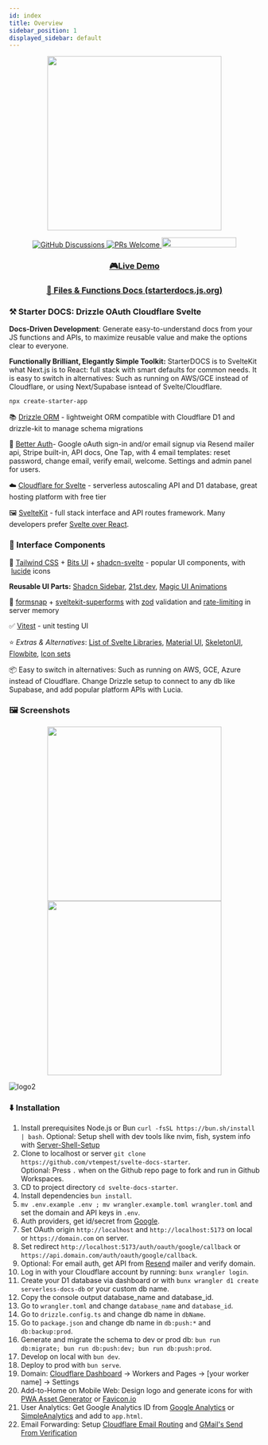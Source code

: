 ```yaml
---
id: index
title: Overview
sidebar_position: 1
displayed_sidebar: default
---
```


<p align="center">
    <img width="350px" src="https://i.imgur.com/PE4kQWy.png" />
</p>
<p align="center">
    <a href="https://github.com/vtempest/Svelte-Starter-DOCS/discussions">
        <img alt="GitHub Discussions"
            src="https://img.shields.io/github/discussions/vtempest/Svelte-Starter-DOCS" />
    </a>
    <a href="http://makeapullrequest.com">
        <img src="https://img.shields.io/badge/PRs-welcome-brightgreen.svg" alt="PRs Welcome" />
    </a>
    <a href="https://codespaces.new/vtempest/Svelte-Starter-DOCS">
        <img src="https://github.com/codespaces/badge.svg" width="150" height="20" />
    </a>
</p>
<h3 align="center">
    <a href="https://starterdocs.vtempest.workers.dev">🎮Live Demo</a>
</h3>
<h3 align="center">
    <a href="https://starterdocs.js.org">📑 Files & Functions Docs (starterdocs.js.org)</a>
</h3>

### ⚒️ Starter DOCS: Drizzle OAuth Cloudflare Svelte

**Docs-Driven Development**: Generate easy-to-understand docs from your JS functions and APIs, to maximize reusable value and make the options clear to everyone.

**Functionally Brilliant, Elegantly Simple Toolkit:** StarterDOCS is to SvelteKit what Next.js is to React: full stack with smart defaults for common needs. It is 
easy to switch in alternatives: Such as running on AWS/GCE instead of Cloudflare, or using Next/Supabase isntead of Svelte/Cloudflare.


```bash
npx create-starter-app
```

📚 [Drizzle ORM](https://orm.drizzle.team/kit-docs/quick) - lightweight ORM compatible with Cloudflare D1 and drizzle-kit to manage schema migrations

👤 [Better Auth](https://www.better-auth.com/docs/introduction)- Google oAuth sign-in and/or email signup via Resend mailer api, Stripe built-in, API docs, One Tap, with 4 email templates: reset password, change email, verify email, welcome. Settings and admin panel for users.

☁️ [Cloudflare for Svelte](https://developers.cloudflare.com/pages/framework-guides/deploy-a-svelte-site/) - serverless autoscaling API and D1 database, great hosting platform with free tier

🖼️ [SvelteKit](https://svelte.dev/docs/kit/introduction) \- full stack interface and API routes framework. Many developers prefer [Svelte over React](https://shakuro.com/blog/svelte-vs-react).

### 🧩 Interface Components

🎨 [Tailwind CSS](https://github.com/tailwindlabs/tailwindcss) + [Bits UI](https://github.com/huntabyte/bits-ui) + [shadcn-svelte](https://github.com/huntabyte/shadcn-svelte) - popular UI components, with  [lucide](https://github.com/lucide-icons/lucide) icons

**Reusable UI Parts:**  [Shadcn Sidebar](https://next.shadcn-svelte.com/blocks), [21st.dev](https://21st.dev/home), [Magic UI Animations](https://animation-svelte.vercel.app/magic) 

📝 [formsnap](https://github.com/svecosystem/formsnap) + [sveltekit-superforms](https://github.com/ciscoheat/sveltekit-superforms) with [zod](https://github.com/colinhacks/zod) validation and [rate-limiting](https://github.com/ciscoheat/sveltekit-rate-limiter) in server memory

✅ [Vitest](https://vitest.dev/guide/ui) - unit testing UI

⭐ _Extras & Alternatives_: [List of Svelte Libraries](https://github.com/TheComputerM/awesome-svelte#ui-libraries), [Material UI](https://sveltematerialui.com/INSTALL.md), [SkeletonUI](https://www.skeleton.dev/components/app-rail), [Flowbite](https://flowbite-svelte.com/docs/pages/introduction), [Icon sets](https://www.svgrepo.com/collections)

📦 Easy to switch in alternatives: Such as running on AWS, GCE, Azure instead of Cloudflare. 
Change Drizzle setup to connect to any db like Supabase, and add popular platform APIs with Lucia.


### 🖼️ Screenshots
<p align="center">
    <img width="350px" src="https://i.imgur.com/jIaL6yP.png" /><img width="350px" src="https://i.imgur.com/NlkjlWI.png" />
</p>

![logo2](https://i.imgur.com/jehI6lv.png)


### ⬇️ Installation

1.  Install prerequisites Node.js or Bun `curl -fsSL https://bun.sh/install | bash`. Optional: Setup shell with dev tools like nvim, fish, system info with [Server-Shell-Setup](https://github.com/vtempest/Server-Shell-Setup)
2.  Clone to localhost or server `git clone https://github.com/vtempest/svelte-docs-starter`.  
    Optional: Press `.` when on the Github repo page to fork and run in Github Workspaces.
3.  CD to project directory `cd svelte-docs-starter`.
4.  Install dependencies `bun install`.
5.  `mv .env.example .env ; mv wrangler.example.toml wrangler.toml` and set the domain and API keys in `.env`.
6.  Auth providers, get id/secret from [Google](https://console.cloud.google.com/apis/credentials).
7.  Set OAuth origin `http://localhost` and `http://localhost:5173` on local or `https://domain.com` on server.
8.  Set redirect `http://localhost:5173/auth/oauth/google/callback` or `https://api.domain.com/auth/oauth/google/callback`.
9.  Optional: For email auth, get API from [Resend](https://resend.com/api-keys) mailer and verify domain.
10.  Log in with your Cloudflare account by running: `bunx wrangler login`.
11.  Create your D1 database via dashboard or with `bunx wrangler d1 create serverless-docs-db` or your custom db name.
12.  Copy the console output database\_name and database\_id.
13.  Go to `wrangler.toml` and change `database_name` and `database_id`.
14.  Go to `drizzle.config.ts` and change db name in `dbName`.
15.  Go to `package.json` and change db name in `db:push:*` and `db:backup:prod`.
16.  Generate and migrate the schema to dev or prod db: `bun run db:migrate; bun run db:push:dev; bun run db:push:prod`.
17.  Develop on local with `bun dev`.
18.  Deploy to prod with `bun serve`.
19.  Domain: [Cloudflare Dashboard](https://dash.cloudflare.com) -> Workers and Pages -> \[your worker name\] -> Settings
20.  Add-to-Home on Mobile Web: Design logo and generate icons for with [PWA Asset Generator](https://github.com/elegantapp/pwa-asset-generator) or [Favicon.io](https://favicon.io)
21.  User Analytics: Get Google Analytics ID from [Google Analytics](https://support.google.com/analytics/answer/9539598?hl=en) or [SimpleAnalytics](https://www.simpleanalytics.com) and add to `app.html`.
22.  Email Forwarding: Setup [Cloudflare Email Routing](https://blog.cloudflare.com/introducing-email-routing/) and [GMail's Send From Verification](https://support.google.com/mail/answer/22370?hl=en)
